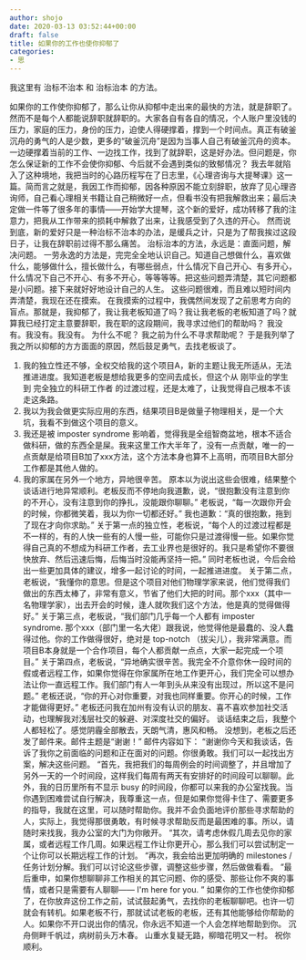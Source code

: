 ```yaml
---
author: shojo
date: 2020-03-13 03:52:44+00:00
draft: false
title: 如果你的工作也使你抑郁了
categories:
- 思
---
```


我这里有 治标不治本 和 治标治本 的方法。

如果你的工作使你抑郁了，那么让你从抑郁中走出来的最快的方法，就是辞职了。
然而不是每个人都能说辞职就辞职的。大家各自有各自的情况，个人账户里没钱的压力，家庭的压力，身份的压力，迫使人得硬撑着，撑到一个时间点。真正有破釜沉舟的勇气的人是少数，更多的“破釜沉舟”是因为当事人自己有破釜沉舟的资本。
一边硬撑着当前的工作、一边找工作，找到了就辞职，这是好办法。但问题是，你怎么保证新的工作不会使你抑郁、今后就不会遇到类似的致郁情况？
我去年就陷入了这种境地，我把当时的心路历程写在了日志里，《心理咨询与大提琴课》这一篇。简而言之就是，我因工作而抑郁，因各种原因不能立刻辞职，放弃了见心理咨询师，自己看心理相关书籍让自己稍微好一点，但看书没有把我解救出来；最后决定做一件等了很多年的事情——开始学大提琴，这个新的爱好，成功转移了我的注意力，把我从工作带来的损耗中解救了出来，让我感受到了久违的开心。
然而说到底，新的爱好只是一种治标不治本的办法，是缓兵之计，只是为了帮我挨过这段日子，让我在辞职前过得不那么痛苦。
治标治本的方法，永远是：直面问题，解决问题。
一劳永逸的方法是，完完全全地认识自己。知道自己想做什么，喜欢做什么，能够做什么，擅长做什么，有哪些弱点，什么情况下自己开心、有多开心，什么情况下自己不开心、有多不开心，等等等等。把这些问题弄清楚，其它问题都是小问题。接下来就好好地设计自己的人生。
这些问题很难，而且难以短时间内弄清楚，我现在还在摸索。
在我摸索的过程中，我偶然间发现了之前思考方向的盲点。那就是，我抑郁了，我让我老板知道了吗？我让我老板的老板知道了吗？就算我已经打定主意要辞职，我在职的这段期间，我寻求过他们的帮助吗？
我没有。我没有。我没有。
为什么不呢？
我之前为什么不寻求帮助呢？
于是我列举了我之所以抑郁的方方面面的原因，然后鼓足勇气，去找老板谈了。
1. 我的独立性还不够，全权交给我的这个项目A，新的主题让我无所适从，无法推进进度。我知道老板是想给我更多的空间去成长，但这个从 刚毕业的学生 到 完全独立的科研工作者 的过渡过程，还是太难了，让我觉得自己根本不该走这条路。
2. 我以为我会做更实际应用的东西，结果项目B是做量子物理相关，是一个大坑，我看不到做这个项目的意义。
3. 我还是被 imposter syndrome 影响着，觉得我是全组智商盆地，根本不适合做科研，做的东西全是屎。我来这里工作大半年了，没有一点贡献，唯一的一点贡献是给项目B加了xxx方法，这个方法本身也算不上高明，而项目B大部分工作都是其他人做的。
4. 我的家属在另外一个地方，异地很辛苦。
原本以为说出这些会很难，结果整个谈话进行地异常顺利。老板反而不停地向我道歉，说，“很抱歉没有注意到你的不开心，没有注意到你的挣扎，没能跟你聊聊。” 老板说，“每一次跟你开会的时候，你都微笑着，我以为你一切都还好。” 我也道歉：“真的很抱歉，拖到了现在才向你求助。”
关于第一点的独立性，老板说，“每个人的过渡过程都是不一样的，有的人快一些有的人慢一些，可能你只是过渡得慢一些。如果你觉得自己真的不想成为科研工作者，去工业界也是很好的。我只是希望你不要很快放弃、然后迅速后悔，后悔当时没能再坚持一把。” 同时老板也说，今后会给出一些更加具体的建议，增多一起讨论的时间，一起推进进度。
关于第二点，老板说，“我懂你的意思。但是这个项目对他们物理学家来说，他们觉得我们做出的东西太棒了，非常有意义，节省了他们大把的时间。那个xxx（其中一名物理学家），出去开会的时候，逢人就吹我们这个方法，他是真的觉得做得好。”
关于第三点，老板说，“我们部门几乎每一个人都有 imposter syndrome. 那个xxx（部门里一名大佬）跟我说，他觉得他是最蠢的、没人蠢得过他。你的工作做得很好，绝对是 top-notch （拔尖儿），我非常满意。而项目B本身就是一个合作项目，每个人都贡献一点点，大家一起完成一个项目。”
关于第四点，老板说，“异地确实很辛苦。我完全不介意你休一段时间的假或者远程工作，如果你觉得在你家属所在地工作更开心，我们完全可以想办法让你一直远程工作。我们部门有人一年到头从来没有出现过，所以这不是问题。”
老板还说，“你的开心对你重要，对我也同样重要。你开心的时候，工作才能做得更好。”
老板还问我在加州有没有认识的朋友、喜不喜欢参加社交活动，也理解我对浅层社交的躲避、对深度社交的偏好。
谈话结束之后，我整个人都轻松了。感觉阴霾全部散去，天朗气清，惠风和畅。
没想到，老板之后还发了邮件来。邮件主题是“谢谢！” 邮件内容如下：
“谢谢你今天和我谈话，告诉了我你之前面临的问题和正在面对的问题。你很勇敢。我们可以一起找出方案，解决这些问题。
“首先，我把我们的每周例会的时间调整了，并且增加了另外一天的一个时间段，这样我们每周有两天有安排好的时间段可以聊聊。此外，我的日历里所有不显示 busy 的时间段，你都可以来我的办公室找我。当你遇到困难尝试自行解决，我尊重这一点，但是如果你觉得卡住了、需要更多的指导，我就在这里，可以随时帮助你。我并不会负面地评价那些寻求帮助的人，实际上，我觉得那很勇敢，有时候寻求帮助反而是最困难的事。所以，请随时来找我，我办公室的大门为你敞开。
“其次，请考虑休假几周去见你的家属，或者远程工作几周。如果远程工作让你更开心，那么我们可以尝试制定一个让你可以长期远程工作的计划。
“再次，我会给出更加明确的 milestones / 任务计划分解。我们可以讨论这些步骤，调整这些步骤，然后做做看看。
“最后重申，如果你想聊聊非工作相关的其它问题、你的感受、那些让你不爽的事情，或者只是需要有人聊聊—— I'm here for you. ”
如果你的工作也使你抑郁了，在你放弃这份工作之前，试试鼓起勇气，去找你的老板聊聊吧。也许一切就会有转机。如果老板不行，那就试试老板的老板，还有其他能够给你帮助的人。如果你不开口说出你的情况，你永远不知道一个人会怎样地帮助到你。
沉舟侧畔千帆过，病树前头万木春。
山重水复疑无路，柳暗花明又一村。
祝你顺利。
